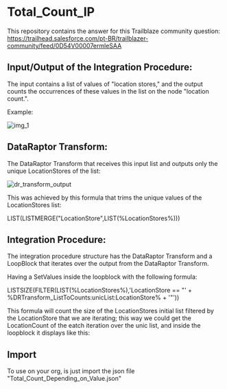 # Total_Count_IP

This repository contains the answer for this Trailblaze community question: https://trailhead.salesforce.com/pt-BR/trailblazer-community/feed/0D54V00007ermleSAA

## Input/Output of the Integration Procedure:

The input contains a list of values of "location stores," and the output counts the occurrences of these values in the list on the node "location count.".

Example:

![img_1](https://github.com/user-attachments/assets/cb8f0343-2615-48ac-a91b-9abc337f1c9b)


## DataRaptor Transform:

The DataRaptor Transform that receives this input list and outputs only the unique LocationStores of the list:

![dr_transform_output](https://github.com/user-attachments/assets/1059fcae-575c-4938-bbae-26b6b458a3f9)

This was achieved by this formula that trims the unique values of the LocationStores list: 

LIST(LISTMERGE("LocationStore",LIST(%LocationStores%)))

## Integration Procedure:

The integration procedure structure has the DataRaptor Transform and a LoopBlock that iterates over the output from the DataRaptor Transform.

Having a SetValues inside the loopblock with the following formula:

LISTSIZE(FILTER(LIST(%LocationStores%),'LocationStore == "' + %DRTransform_ListToCounts:unicList:LocationStore% + '"'))

This formula will count the size of the LocationStores initial list filtered by the LocationStore that we are iterating; this way we could get the LocationCount of the eatch iteration over the unic list, and inside the loopblock it displays like this:

## Import

To use on your org, is just import the json file "Total_Count_Depending_on_Value.json"
